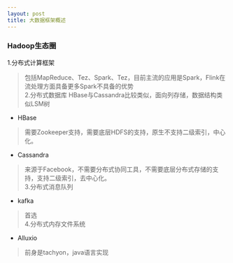 ```yaml
---
layout: post
title: 大数据框架概述
---
```

### Hadoop生态圈
1.分布式计算框架
>包括MapReduce、Tez、Spark、Tez，目前主流的应用是Spark，Flink在流处理方面具备更多Spark不具备的优势<br>
2.分布式数据库
>HBase与Cassandra比较类似，面向列存储，数据结构类似LSM树<br>
+ HBase<br>
>需要Zookeeper支持，需要底层HDFS的支持，原生不支持二级索引，中心化。<br>
+ Cassandra<br>
>来源于Facebook，不需要分布式协同工具，不需要底层分布式存储的支持，支持二级索引，去中心化。<br>
3.分布式消息队列
+ kafka<br>
>首选<br>
4.分布式内存文件系统
+ Alluxio<br>
>前身是tachyon，java语言实现<br>
